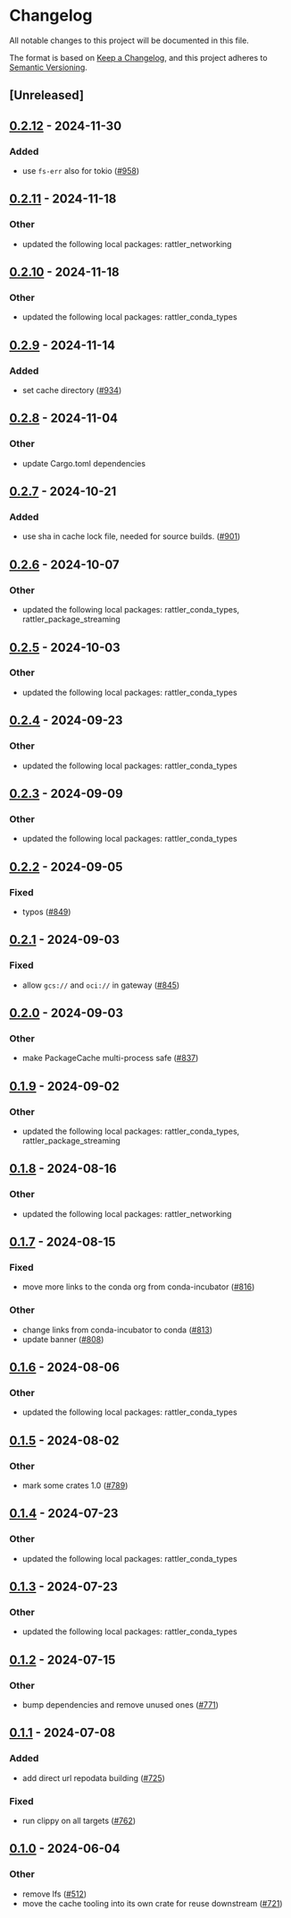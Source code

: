 # Changelog
All notable changes to this project will be documented in this file.

The format is based on [Keep a Changelog](https://keepachangelog.com/en/1.0.0/),
and this project adheres to [Semantic Versioning](https://semver.org/spec/v2.0.0.html).

## [Unreleased]

## [0.2.12](https://github.com/conda/rattler/compare/rattler_cache-v0.2.11...rattler_cache-v0.2.12) - 2024-11-30

### Added

- use `fs-err` also for tokio ([#958](https://github.com/conda/rattler/pull/958))

## [0.2.11](https://github.com/conda/rattler/compare/rattler_cache-v0.2.10...rattler_cache-v0.2.11) - 2024-11-18

### Other

- updated the following local packages: rattler_networking

## [0.2.10](https://github.com/conda/rattler/compare/rattler_cache-v0.2.9...rattler_cache-v0.2.10) - 2024-11-18

### Other

- updated the following local packages: rattler_conda_types

## [0.2.9](https://github.com/conda/rattler/compare/rattler_cache-v0.2.8...rattler_cache-v0.2.9) - 2024-11-14

### Added

- set cache directory ([#934](https://github.com/conda/rattler/pull/934))

## [0.2.8](https://github.com/conda/rattler/compare/rattler_cache-v0.2.7...rattler_cache-v0.2.8) - 2024-11-04

### Other

- update Cargo.toml dependencies

## [0.2.7](https://github.com/conda/rattler/compare/rattler_cache-v0.2.6...rattler_cache-v0.2.7) - 2024-10-21

### Added

- use sha in cache lock file, needed for source builds. ([#901](https://github.com/conda/rattler/pull/901))

## [0.2.6](https://github.com/conda/rattler/compare/rattler_cache-v0.2.5...rattler_cache-v0.2.6) - 2024-10-07

### Other

- updated the following local packages: rattler_conda_types, rattler_package_streaming

## [0.2.5](https://github.com/conda/rattler/compare/rattler_cache-v0.2.4...rattler_cache-v0.2.5) - 2024-10-03

### Other

- updated the following local packages: rattler_conda_types

## [0.2.4](https://github.com/conda/rattler/compare/rattler_cache-v0.2.3...rattler_cache-v0.2.4) - 2024-09-23

### Other

- updated the following local packages: rattler_conda_types

## [0.2.3](https://github.com/conda/rattler/compare/rattler_cache-v0.2.2...rattler_cache-v0.2.3) - 2024-09-09

### Other

- updated the following local packages: rattler_conda_types

## [0.2.2](https://github.com/conda/rattler/compare/rattler_cache-v0.2.1...rattler_cache-v0.2.2) - 2024-09-05

### Fixed
- typos ([#849](https://github.com/conda/rattler/pull/849))

## [0.2.1](https://github.com/conda/rattler/compare/rattler_cache-v0.2.0...rattler_cache-v0.2.1) - 2024-09-03

### Fixed
- allow `gcs://` and `oci://` in gateway ([#845](https://github.com/conda/rattler/pull/845))

## [0.2.0](https://github.com/conda/rattler/compare/rattler_cache-v0.1.9...rattler_cache-v0.2.0) - 2024-09-03

### Other
- make PackageCache multi-process safe ([#837](https://github.com/conda/rattler/pull/837))

## [0.1.9](https://github.com/conda/rattler/compare/rattler_cache-v0.1.8...rattler_cache-v0.1.9) - 2024-09-02

### Other
- updated the following local packages: rattler_conda_types, rattler_package_streaming

## [0.1.8](https://github.com/conda/rattler/compare/rattler_cache-v0.1.7...rattler_cache-v0.1.8) - 2024-08-16

### Other
- updated the following local packages: rattler_networking

## [0.1.7](https://github.com/conda/rattler/compare/rattler_cache-v0.1.6...rattler_cache-v0.1.7) - 2024-08-15

### Fixed
- move more links to the conda org from conda-incubator ([#816](https://github.com/conda/rattler/pull/816))

### Other
- change links from conda-incubator to conda ([#813](https://github.com/conda/rattler/pull/813))
- update banner ([#808](https://github.com/conda/rattler/pull/808))

## [0.1.6](https://github.com/baszalmstra/rattler/compare/rattler_cache-v0.1.5...rattler_cache-v0.1.6) - 2024-08-06

### Other
- updated the following local packages: rattler_conda_types

## [0.1.5](https://github.com/baszalmstra/rattler/compare/rattler_cache-v0.1.4...rattler_cache-v0.1.5) - 2024-08-02

### Other
- mark some crates 1.0 ([#789](https://github.com/baszalmstra/rattler/pull/789))

## [0.1.4](https://github.com/conda/rattler/compare/rattler_cache-v0.1.3...rattler_cache-v0.1.4) - 2024-07-23

### Other
- updated the following local packages: rattler_conda_types

## [0.1.3](https://github.com/conda/rattler/compare/rattler_cache-v0.1.2...rattler_cache-v0.1.3) - 2024-07-23

### Other
- updated the following local packages: rattler_conda_types

## [0.1.2](https://github.com/conda/rattler/compare/rattler_cache-v0.1.1...rattler_cache-v0.1.2) - 2024-07-15

### Other
- bump dependencies and remove unused ones ([#771](https://github.com/conda/rattler/pull/771))

## [0.1.1](https://github.com/conda/rattler/compare/rattler_cache-v0.1.0...rattler_cache-v0.1.1) - 2024-07-08

### Added
- add direct url repodata building ([#725](https://github.com/conda/rattler/pull/725))

### Fixed
- run clippy on all targets ([#762](https://github.com/conda/rattler/pull/762))

## [0.1.0](https://github.com/baszalmstra/rattler/releases/tag/rattler_cache-v0.1.0) - 2024-06-04

### Other
- remove lfs ([#512](https://github.com/baszalmstra/rattler/pull/512))
- move the cache tooling into its own crate for reuse downstream ([#721](https://github.com/baszalmstra/rattler/pull/721))

